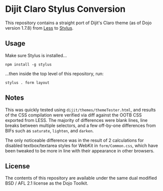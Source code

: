 # Dijit Claro Stylus Conversion

This repository contains a straight port of Dijit's Claro theme (as of Dojo
version 1.7.8) from [Less](http://lesscss.org/) to [Stylus](http://learnboost.github.com/stylus/).

## Usage

Make sure Stylus is installed...

```
npm install -g stylus
```

...then inside the top level of this repository, run:

```
stylus . form layout
```

## Notes

This was quickly tested using `dijit/themes/themeTester.html`, and results of
the CSS compilation were verified via diff against the OOTB CSS exported from
LESS.  The majority of differences were blank lines, line breaks between multiple
selectors, and a few off-by-one differences from BIFs such as `saturate`,
`lighten`, and `darken`.

The only noticeable difference was in the result of 2 calculations for disabled
textbox/textarea styles for WebKit in `form/Common.css`, which have been
tweaked to be more in line with their appearance in other browsers.

## License

The contents of this repository are available under the same dual
modified BSD / AFL 2.1 license as the Dojo Toolkit.

